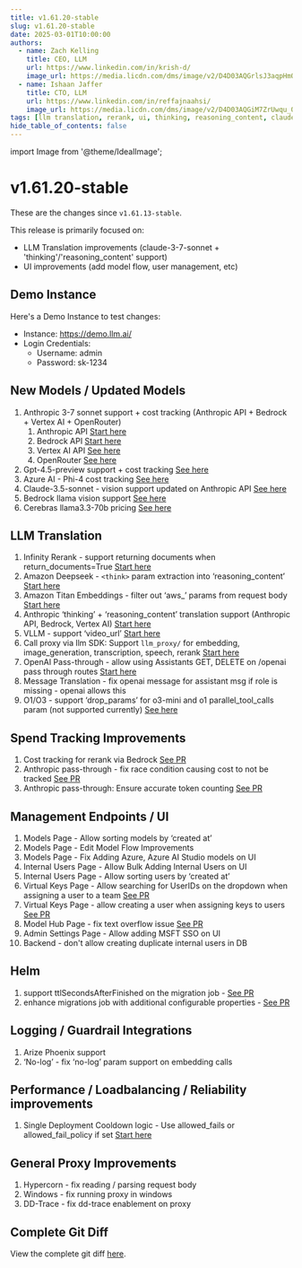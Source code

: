 ```yaml
---
title: v1.61.20-stable
slug: v1.61.20-stable
date: 2025-03-01T10:00:00
authors:
  - name: Zach Kelling
    title: CEO, LLM
    url: https://www.linkedin.com/in/krish-d/
    image_url: https://media.licdn.com/dms/image/v2/D4D03AQGrlsJ3aqpHmQ/profile-displayphoto-shrink_400_400/B4DZSAzgP7HYAg-/0/1737327772964?e=1743638400&v=beta&t=39KOXMUFedvukiWWVPHf3qI45fuQD7lNglICwN31DrI
  - name: Ishaan Jaffer
    title: CTO, LLM
    url: https://www.linkedin.com/in/reffajnaahsi/
    image_url: https://media.licdn.com/dms/image/v2/D4D03AQGiM7ZrUwqu_Q/profile-displayphoto-shrink_800_800/profile-displayphoto-shrink_800_800/0/1675971026692?e=1741824000&v=beta&t=eQnRdXPJo4eiINWTZARoYTfqh064pgZ-E21pQTSy8jc
tags: [llm translation, rerank, ui, thinking, reasoning_content, claude-3-7-sonnet]
hide_table_of_contents: false
---
```


import Image from '@theme/IdealImage';

# v1.61.20-stable


These are the changes since `v1.61.13-stable`.

This release is primarily focused on:
- LLM Translation improvements (claude-3-7-sonnet + 'thinking'/'reasoning_content' support)
- UI improvements (add model flow, user management, etc)

## Demo Instance

Here's a Demo Instance to test changes:
- Instance: https://demo.llm.ai/
- Login Credentials:
    - Username: admin
    - Password: sk-1234

## New Models / Updated Models

1. Anthropic 3-7 sonnet support + cost tracking (Anthropic API + Bedrock + Vertex AI + OpenRouter) 
    1. Anthropic API [Start here](https://docs.llm.ai/docs/providers/anthropic#usage---thinking--reasoning_content)
    2. Bedrock API [Start here](https://docs.llm.ai/docs/providers/bedrock#usage---thinking--reasoning-content)
    3. Vertex AI API [See here](../../docs/providers/vertex#usage---thinking--reasoning_content)
    4. OpenRouter [See here](https://github.com/hanzoai/llm/blob/ba5bdce50a0b9bc822de58c03940354f19a733ed/model_prices_and_context_window.json#L5626)
2. Gpt-4.5-preview support + cost tracking [See here](https://github.com/hanzoai/llm/blob/ba5bdce50a0b9bc822de58c03940354f19a733ed/model_prices_and_context_window.json#L79)
3. Azure AI - Phi-4 cost tracking [See here](https://github.com/hanzoai/llm/blob/ba5bdce50a0b9bc822de58c03940354f19a733ed/model_prices_and_context_window.json#L1773)
4. Claude-3.5-sonnet - vision support updated on Anthropic API [See here](https://github.com/hanzoai/llm/blob/ba5bdce50a0b9bc822de58c03940354f19a733ed/model_prices_and_context_window.json#L2888)
5. Bedrock llama vision support [See here](https://github.com/hanzoai/llm/blob/ba5bdce50a0b9bc822de58c03940354f19a733ed/model_prices_and_context_window.json#L7714)
6. Cerebras llama3.3-70b pricing [See here](https://github.com/hanzoai/llm/blob/ba5bdce50a0b9bc822de58c03940354f19a733ed/model_prices_and_context_window.json#L2697)

## LLM Translation

1. Infinity Rerank - support returning documents when return_documents=True [Start here](../../docs/providers/infinity#usage---returning-documents)
2. Amazon Deepseek - `<think>` param extraction into ‘reasoning_content’ [Start here](https://docs.llm.ai/docs/providers/bedrock#bedrock-imported-models-deepseek-deepseek-r1)
3. Amazon Titan Embeddings - filter out ‘aws_’ params from request body [Start here](https://docs.llm.ai/docs/providers/bedrock#bedrock-embedding)
4. Anthropic ‘thinking’ + ‘reasoning_content’ translation support (Anthropic API, Bedrock, Vertex AI)  [Start here](https://docs.llm.ai/docs/reasoning_content)
5. VLLM - support ‘video_url’ [Start here](../../docs/providers/vllm#send-video-url-to-vllm)
6. Call proxy via llm SDK: Support `llm_proxy/` for embedding, image_generation, transcription, speech, rerank [Start here](https://docs.llm.ai/docs/providers/llm_proxy)
7. OpenAI Pass-through - allow using Assistants GET, DELETE on /openai pass through routes [Start here](https://docs.llm.ai/docs/pass_through/openai_passthrough)
8. Message Translation - fix openai message for assistant msg if role is missing - openai allows this
9. O1/O3 - support ‘drop_params’ for o3-mini and o1 parallel_tool_calls param (not supported currently) [See here](https://docs.llm.ai/docs/completion/drop_params)

## Spend Tracking Improvements

1. Cost tracking for rerank via Bedrock [See PR](https://github.com/hanzoai/llm/commit/b682dc4ec8fd07acf2f4c981d2721e36ae2a49c5)
2. Anthropic pass-through - fix race condition causing cost to not be tracked [See PR](https://github.com/hanzoai/llm/pull/8874)
3. Anthropic pass-through: Ensure accurate token counting [See PR](https://github.com/hanzoai/llm/pull/8880)

## Management Endpoints / UI

1. Models Page - Allow sorting models by ‘created at’
2. Models Page - Edit Model Flow Improvements
3. Models Page - Fix Adding Azure, Azure AI Studio models on UI 
4. Internal Users Page - Allow Bulk Adding Internal Users on UI 
5. Internal Users Page - Allow sorting users by ‘created at’ 
6. Virtual Keys Page - Allow searching for UserIDs on the dropdown when assigning a user to a team [See PR](https://github.com/hanzoai/llm/pull/8844)
7. Virtual Keys Page - allow creating a user when assigning keys to users [See PR](https://github.com/hanzoai/llm/pull/8844)
8. Model Hub Page  - fix text overflow issue [See PR](https://github.com/hanzoai/llm/pull/8749)
9. Admin Settings Page - Allow adding MSFT SSO on UI 
10. Backend - don't allow creating duplicate internal users in DB

## Helm

1. support ttlSecondsAfterFinished on the migration job - [See PR](https://github.com/hanzoai/llm/pull/8593)
2. enhance migrations job with additional configurable properties - [See PR](https://github.com/hanzoai/llm/pull/8636)

## Logging / Guardrail Integrations

1. Arize Phoenix support 
2. ‘No-log’ - fix ‘no-log’ param support on embedding calls 

## Performance / Loadbalancing / Reliability improvements

1. Single Deployment Cooldown logic - Use allowed_fails or allowed_fail_policy if set [Start here](https://docs.llm.ai/docs/routing#advanced-custom-retries-cooldowns-based-on-error-type)

## General Proxy Improvements

1. Hypercorn - fix reading / parsing request body 
2. Windows - fix running proxy in windows 
3. DD-Trace - fix dd-trace enablement on proxy

## Complete Git Diff

View the complete git diff [here](https://github.com/hanzoai/llm/compare/v1.61.13-stable...v1.61.20-stable).